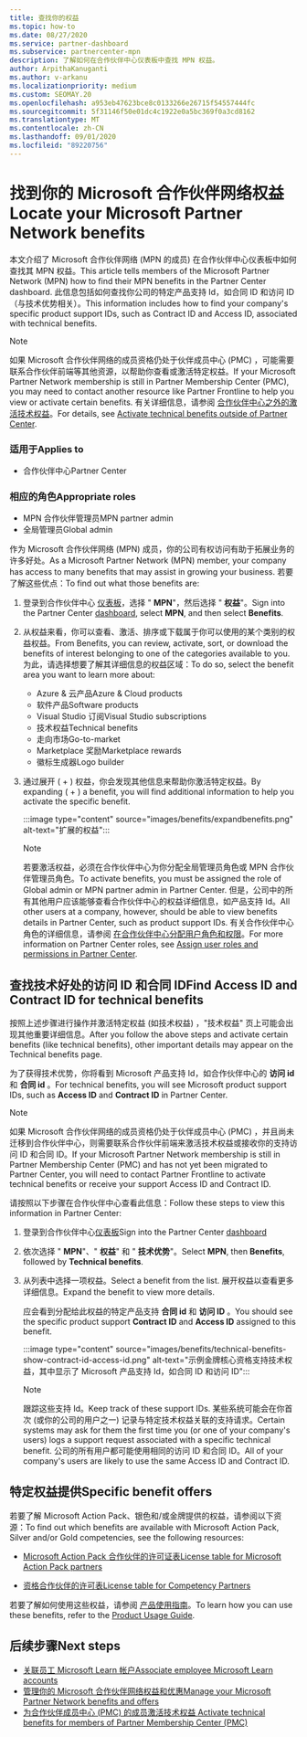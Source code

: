 ```yaml
---
title: 查找你的权益
ms.topic: how-to
ms.date: 08/27/2020
ms.service: partner-dashboard
ms.subservice: partnercenter-mpn
description: 了解如何在合作伙伴中心仪表板中查找 MPN 权益。
author: ArpithaKanuganti
ms.author: v-arkanu
ms.localizationpriority: medium
ms.custom: SEOMAY.20
ms.openlocfilehash: a953eb47623bce8c0133266e26715f54557444fc
ms.sourcegitcommit: 5f31146f50e01dc4c1922e0a5bc369f0a3cd8162
ms.translationtype: MT
ms.contentlocale: zh-CN
ms.lasthandoff: 09/01/2020
ms.locfileid: "89220756"
---
```

# <a name="locate-your-microsoft-partner-network-benefits"></a><span data-ttu-id="10241-103">找到你的 Microsoft 合作伙伴网络权益</span><span class="sxs-lookup"><span data-stu-id="10241-103">Locate your Microsoft Partner Network benefits</span></span> 

<span data-ttu-id="10241-104">本文介绍了 Microsoft 合作伙伴网络 (MPN 的成员) 在合作伙伴中心仪表板中如何查找其 MPN 权益。</span><span class="sxs-lookup"><span data-stu-id="10241-104">This article tells members of the Microsoft Partner Network (MPN) how to find their MPN benefits in the Partner Center dashboard.</span></span> <span data-ttu-id="10241-105">此信息包括如何查找你公司的特定产品支持 Id，如合同 ID 和访问 ID （与技术优势相关）。</span><span class="sxs-lookup"><span data-stu-id="10241-105">This information includes how to find your company's specific product support IDs, such as Contract ID and Access ID, associated with technical benefits.</span></span>

>[!NOTE]
> <span data-ttu-id="10241-106">如果 Microsoft 合作伙伴网络的成员资格仍处于伙伴成员中心 (PMC) ，可能需要联系合作伙伴前端等其他资源，以帮助你查看或激活特定权益。</span><span class="sxs-lookup"><span data-stu-id="10241-106">If your Microsoft Partner Network membership is still in Partner Membership Center (PMC), you may need to contact another resource like Partner Frontline to help you view or activate certain benefits.</span></span> <span data-ttu-id="10241-107">有关详细信息，请参阅 [合作伙伴中心之外的激活技术权益](partner-membership-center-tech-benefits-activate.md)。</span><span class="sxs-lookup"><span data-stu-id="10241-107">For details, see [Activate technical benefits outside of Partner Center](partner-membership-center-tech-benefits-activate.md).</span></span>

### <a name="applies-to"></a><span data-ttu-id="10241-108">适用于</span><span class="sxs-lookup"><span data-stu-id="10241-108">Applies to</span></span>

- <span data-ttu-id="10241-109">合作伙伴中心</span><span class="sxs-lookup"><span data-stu-id="10241-109">Partner Center</span></span>

### <a name="appropriate-roles"></a><span data-ttu-id="10241-110">相应的角色</span><span class="sxs-lookup"><span data-stu-id="10241-110">Appropriate roles</span></span>

- <span data-ttu-id="10241-111">MPN 合作伙伴管理员</span><span class="sxs-lookup"><span data-stu-id="10241-111">MPN partner admin</span></span>
- <span data-ttu-id="10241-112">全局管理员</span><span class="sxs-lookup"><span data-stu-id="10241-112">Global admin</span></span>

<span data-ttu-id="10241-113">作为 Microsoft 合作伙伴网络 (MPN) 成员，你的公司有权访问有助于拓展业务的许多好处。</span><span class="sxs-lookup"><span data-stu-id="10241-113">As a Microsoft Partner Network (MPN) member, your company has access to many benefits that may assist in growing your business.</span></span> <span data-ttu-id="10241-114">若要了解这些优点：</span><span class="sxs-lookup"><span data-stu-id="10241-114">To find out what those benefits are:</span></span>

1. <span data-ttu-id="10241-115">登录到合作伙伴中心 [仪表板](https://partner.microsoft.com/dashboard/home)，选择 " **MPN**"，然后选择 " **权益**"。</span><span class="sxs-lookup"><span data-stu-id="10241-115">Sign into the Partner Center [dashboard](https://partner.microsoft.com/dashboard/home), select **MPN**, and then select **Benefits**.</span></span>

2. <span data-ttu-id="10241-116">从权益来看，你可以查看、激活、排序或下载属于你可以使用的某个类别的权益权益。</span><span class="sxs-lookup"><span data-stu-id="10241-116">From Benefits, you can review, activate, sort, or download the benefits of interest belonging to one of the categories available to you.</span></span> <span data-ttu-id="10241-117">为此，请选择想要了解其详细信息的权益区域：</span><span class="sxs-lookup"><span data-stu-id="10241-117">To do so, select the benefit area you want to learn more about:</span></span>

   - <span data-ttu-id="10241-118">Azure & 云产品</span><span class="sxs-lookup"><span data-stu-id="10241-118">Azure & Cloud products</span></span>
   - <span data-ttu-id="10241-119">软件产品</span><span class="sxs-lookup"><span data-stu-id="10241-119">Software products</span></span>
   - <span data-ttu-id="10241-120">Visual Studio 订阅</span><span class="sxs-lookup"><span data-stu-id="10241-120">Visual Studio subscriptions</span></span>
   - <span data-ttu-id="10241-121">技术权益</span><span class="sxs-lookup"><span data-stu-id="10241-121">Technical benefits</span></span>
   - <span data-ttu-id="10241-122">走向市场</span><span class="sxs-lookup"><span data-stu-id="10241-122">Go-to-market</span></span>
   - <span data-ttu-id="10241-123">Marketplace 奖励</span><span class="sxs-lookup"><span data-stu-id="10241-123">Marketplace rewards</span></span>
   - <span data-ttu-id="10241-124">徽标生成器</span><span class="sxs-lookup"><span data-stu-id="10241-124">Logo builder</span></span>

3. <span data-ttu-id="10241-125">通过展开 ( + ) 权益，你会发现其他信息来帮助你激活特定权益。</span><span class="sxs-lookup"><span data-stu-id="10241-125">By expanding ( + ) a benefit, you will find additional information to help you activate the specific benefit.</span></span>

   :::image type="content" source="images/benefits/expandbenefits.png" alt-text="扩展的权益":::

   > [!NOTE]
   > <span data-ttu-id="10241-127">若要激活权益，必须在合作伙伴中心为你分配全局管理员角色或 MPN 合作伙伴管理员角色。</span><span class="sxs-lookup"><span data-stu-id="10241-127">To activate benefits, you must be assigned the role of Global admin or MPN partner admin in Partner Center.</span></span> <span data-ttu-id="10241-128">但是，公司中的所有其他用户应该能够查看合作伙伴中心的权益详细信息，如产品支持 Id。</span><span class="sxs-lookup"><span data-stu-id="10241-128">All other users at a company, however, should be able to view benefits details in Partner Center, such as product support IDs.</span></span> <span data-ttu-id="10241-129">有关合作伙伴中心角色的详细信息，请参阅 [在合作伙伴中心分配用户角色和权限](permissions-overview.md)。</span><span class="sxs-lookup"><span data-stu-id="10241-129">For more information on Partner Center roles, see [Assign user roles and permissions in Partner Center](permissions-overview.md).</span></span>

## <a name="find-access-id-and-contract-id-for-technical-benefits"></a><span data-ttu-id="10241-130">查找技术好处的访问 ID 和合同 ID</span><span class="sxs-lookup"><span data-stu-id="10241-130">Find Access ID and Contract ID for technical benefits</span></span>

<span data-ttu-id="10241-131">按照上述步骤进行操作并激活特定权益 (如技术权益) ，"技术权益" 页上可能会出现其他重要详细信息。</span><span class="sxs-lookup"><span data-stu-id="10241-131">After you follow the above steps and activate certain benefits (like technical benefits), other important details may appear on the Technical benefits page.</span></span>

<span data-ttu-id="10241-132">为了获得技术优势，你将看到 Microsoft 产品支持 Id，如合作伙伴中心的 **访问 id** 和 **合同 id** 。</span><span class="sxs-lookup"><span data-stu-id="10241-132">For technical benefits, you will see Microsoft product support IDs, such as **Access ID** and **Contract ID** in Partner Center.</span></span>

>[!NOTE]
> <span data-ttu-id="10241-133">如果 Microsoft 合作伙伴网络的成员资格仍处于伙伴成员中心 (PMC) ，并且尚未迁移到合作伙伴中心，则需要联系合作伙伴前端来激活技术权益或接收你的支持访问 ID 和合同 ID。</span><span class="sxs-lookup"><span data-stu-id="10241-133">If your Microsoft Partner Network membership is still in Partner Membership Center (PMC) and has not yet been migrated to Partner Center, you will need to contact Partner Frontline to activate technical benefits or receive your support Access ID and Contract ID.</span></span>

 <span data-ttu-id="10241-134">请按照以下步骤在合作伙伴中心查看此信息：</span><span class="sxs-lookup"><span data-stu-id="10241-134">Follow these steps to view this information in Partner Center:</span></span>

1. <span data-ttu-id="10241-135">登录到合作伙伴中心[仪表板](https://partner.microsoft.com/dashboard/home)</span><span class="sxs-lookup"><span data-stu-id="10241-135">Sign into the Partner Center [dashboard](https://partner.microsoft.com/dashboard/home)</span></span>

2. <span data-ttu-id="10241-136">依次选择 " **MPN**"、" **权益**" 和 " **技术优势**"。</span><span class="sxs-lookup"><span data-stu-id="10241-136">Select **MPN**, then **Benefits**, followed by **Technical benefits**.</span></span>

3. <span data-ttu-id="10241-137">从列表中选择一项权益。</span><span class="sxs-lookup"><span data-stu-id="10241-137">Select a benefit from the list.</span></span> <span data-ttu-id="10241-138">展开权益以查看更多详细信息。</span><span class="sxs-lookup"><span data-stu-id="10241-138">Expand the benefit to view more details.</span></span> 

   <span data-ttu-id="10241-139">应会看到分配给此权益的特定产品支持 **合同 id** 和 **访问 ID** 。</span><span class="sxs-lookup"><span data-stu-id="10241-139">You should see the specific product support **Contract ID** and **Access ID** assigned to this benefit.</span></span>  

   :::image type="content" source="images/benefits/technical-benefits-show-contract-id-access-id.png" alt-text="示例金牌核心资格支持技术权益，其中显示了 Microsoft 产品支持 Id，如合同 ID 和访问 ID":::

   > [!NOTE]
   > <span data-ttu-id="10241-141">跟踪这些支持 Id。</span><span class="sxs-lookup"><span data-stu-id="10241-141">Keep track of these support IDs.</span></span> <span data-ttu-id="10241-142">某些系统可能会在你首次 (或你的公司的用户之一) 记录与特定技术权益关联的支持请求。</span><span class="sxs-lookup"><span data-stu-id="10241-142">Certain systems may ask for them the first time you (or one of your company's users) logs a support request associated with a specific technical benefit.</span></span> <span data-ttu-id="10241-143">公司的所有用户都可能使用相同的访问 ID 和合同 ID。</span><span class="sxs-lookup"><span data-stu-id="10241-143">All of your company's users are likely to use the same Access ID and Contract ID.</span></span>

## <a name="specific-benefit-offers"></a><span data-ttu-id="10241-144">特定权益提供</span><span class="sxs-lookup"><span data-stu-id="10241-144">Specific benefit offers</span></span>

<span data-ttu-id="10241-145">若要了解 Microsoft Action Pack、银色和/或金牌提供的权益，请参阅以下资源：</span><span class="sxs-lookup"><span data-stu-id="10241-145">To find out which benefits are available with Microsoft Action Pack, Silver and/or Gold competencies, see the following resources:</span></span>

- [<span data-ttu-id="10241-146">Microsoft Action Pack 合作伙伴的许可证表</span><span class="sxs-lookup"><span data-stu-id="10241-146">License table for Microsoft Action Pack partners</span></span>](https://assetsprod.microsoft.com/mpn/MPN-MAPS-Software-IUR-License-Table.xlsx)

- [<span data-ttu-id="10241-147">资格合作伙伴的许可表</span><span class="sxs-lookup"><span data-stu-id="10241-147">License table for Competency Partners</span></span>](https://assetsprod.microsoft.com/mpn-maps-software-iur-competency-license-table.docx)

<span data-ttu-id="10241-148">若要了解如何使用这些权益，请参阅 [产品使用指南](https://assets.microsoft.com/MPN-MAPS-Product-Usage-Guide.pdf)。</span><span class="sxs-lookup"><span data-stu-id="10241-148">To learn how you can use these benefits,  refer to the [Product Usage Guide](https://assets.microsoft.com/MPN-MAPS-Product-Usage-Guide.pdf).</span></span>

## <a name="next-steps"></a><span data-ttu-id="10241-149">后续步骤</span><span class="sxs-lookup"><span data-stu-id="10241-149">Next steps</span></span>

- [<span data-ttu-id="10241-150">关联员工 Microsoft Learn 帐户</span><span class="sxs-lookup"><span data-stu-id="10241-150">Associate employee Microsoft Learn accounts</span></span>](ms-learn-associate.md)
- [<span data-ttu-id="10241-151">管理你的 Microsoft 合作伙伴网络权益和优惠</span><span class="sxs-lookup"><span data-stu-id="10241-151">Manage your Microsoft Partner Network benefits and offers</span></span>](manage-your-partner-network-benefits.md)
- [<span data-ttu-id="10241-152">为合作伙伴成员中心 (PMC) 的成员激活技术权益 </span><span class="sxs-lookup"><span data-stu-id="10241-152">Activate technical benefits for members of Partner Membership Center (PMC)</span></span>](partner-membership-center-tech-benefits-activate.md)